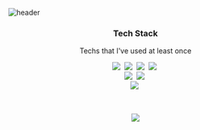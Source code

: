 ![header](https://capsule-render.vercel.app/api?type=slice&color=gradient&section=header&text=SeongjooJin&fontSize=70&animation=twinkling)
<h3 align="center">Tech Stack</h3>
<p align="center"> Techs that I've used at least once </p>
<p align="center">
  <img src="https://img.shields.io/badge/HTML-E34F26?style=flat-square&logo=html5&logoColor=white"/></a>&nbsp
  <img src="https://img.shields.io/badge/css-1572B6?style=flat-square&logo=css3&logoColor=white"/></a>&nbsp
  <img src="https://img.shields.io/badge/Javascript-ffb13b?style=flat-square&logo=javascript&logoColor=white"/></a>&nbsp
  <img src="https://img.shields.io/badge/Typescript-3178C6?style=flat-square&logo=typescript&logoColor=white"/></a>&nbsp
  <br>
  <img src="https://img.shields.io/badge/React-61DAFB?style=flat-square&logo=react&logoColor=white"/></a>&nbsp
  <img src="https://img.shields.io/badge/Vue.js-4FC08D?style=flat-square&logo=vue.js&logoColor=white"/></a>&nbsp
  <br>
  <img src="https://img.shields.io/badge/Visual Studio Code-007ACC?style=flat-square&logo=visual%20studio%20code&logoColor=white"/></a>&nbsp
</p>
<br>

<p align="center">
  <a href="https://hits.seeyoufarm.com"><img src="https://hits.seeyoufarm.com/api/count/incr/badge.svg?url=https%3A%2F%2Fgithub.com%2Fseongjoojin&count_bg=%23FFEA49&title_bg=%239C9B9D&icon=&icon_color=%23E7E7E7&title=hits&edge_flat=false"/></a>
</p>

<!--
**seongjoojin/seongjoojin** is a ✨ _special_ ✨ repository because its `README.md` (this file) appears on your GitHub profile.

Here are some ideas to get you started:

- 🔭 I’m currently working on ...
- 🌱 I’m currently learning ...
- 👯 I’m looking to collaborate on ...
- 🤔 I’m looking for help with ...
- 💬 Ask me about ...
- 📫 How to reach me: ...
- 😄 Pronouns: ...
- ⚡ Fun fact: ...
-->
